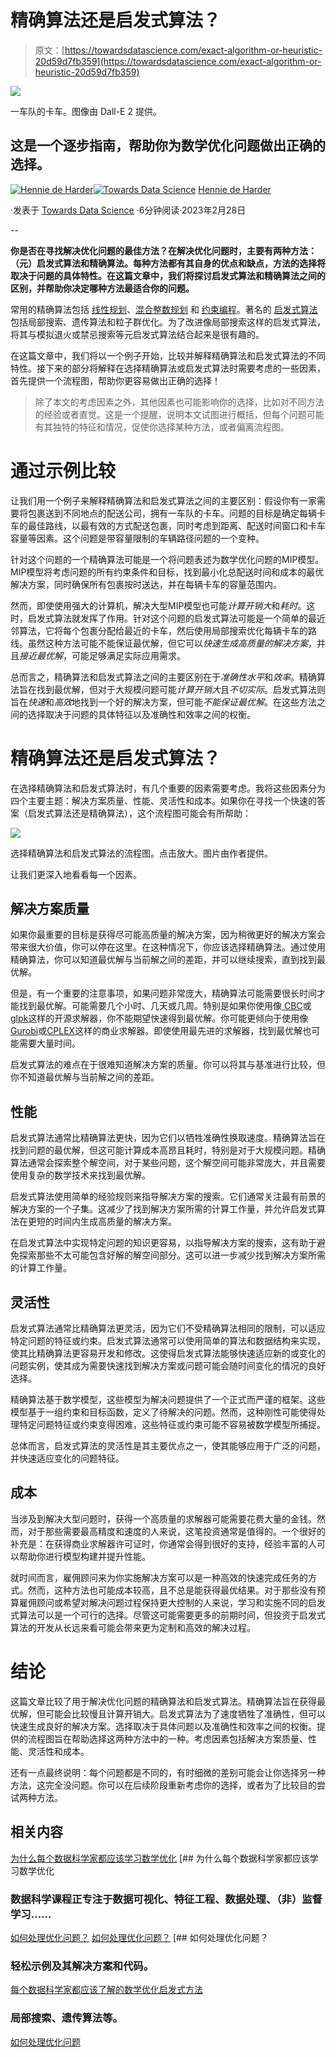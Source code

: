 # 精确算法还是启发式算法？

> 原文：[https://towardsdatascience.com/exact-algorithm-or-heuristic-20d59d7fb359](https://towardsdatascience.com/exact-algorithm-or-heuristic-20d59d7fb359)

![](../Images/d9bca324355d53b2b6ba3569da40cb8a.png)

一车队的卡车。图像由 Dall-E 2 提供。

## 这是一个逐步指南，帮助你为数学优化问题做出正确的选择。

[](https://hennie-de-harder.medium.com/?source=post_page-----20d59d7fb359--------------------------------)[![Hennie de Harder](../Images/3e4f2cccd6cb976ca3f8bf15597daea8.png)](https://hennie-de-harder.medium.com/?source=post_page-----20d59d7fb359--------------------------------)[](https://towardsdatascience.com/?source=post_page-----20d59d7fb359--------------------------------)[![Towards Data Science](../Images/a6ff2676ffcc0c7aad8aaf1d79379785.png)](https://towardsdatascience.com/?source=post_page-----20d59d7fb359--------------------------------) [Hennie de Harder](https://hennie-de-harder.medium.com/?source=post_page-----20d59d7fb359--------------------------------)

·发表于 [Towards Data Science](https://towardsdatascience.com/?source=post_page-----20d59d7fb359--------------------------------) ·6分钟阅读·2023年2月28日

--

**你是否在寻找解决优化问题的最佳方法？在解决优化问题时，主要有两种方法：（元）启发式算法和精确算法。每种方法都有其自身的优点和缺点，方法的选择将取决于问题的具体特性。在这篇文章中，我们将探讨启发式算法和精确算法之间的区别，并帮助你决定哪种方法最适合你的问题。**

常用的精确算法包括 [线性规划](https://medium.com/towards-data-science/a-beginners-guide-to-linear-programming-and-the-simplex-algorithm-87db017e92b4)、[混合整数规划](https://medium.com/towards-data-science/how-to-handle-optimization-problems-daf97b3c248c) 和 [约束编程](https://medium.com/towards-data-science/constraint-programming-explained-2882dc3ad9df)。著名的 [启发式算法](https://medium.com/towards-data-science/mathematical-optimization-heuristics-every-data-scientist-should-know-b26de0bd43e6) 包括局部搜索、遗传算法和粒子群优化。为了改进像局部搜索这样的启发式算法，将其与模拟退火或禁忌搜索等元启发式算法结合起来是很有趣的。

在这篇文章中，我们将以一个例子开始，比较并解释精确算法和启发式算法的不同特性。接下来的部分将解释在选择精确算法或启发式算法时需要考虑的一些因素，首先提供一个流程图，帮助你更容易做出正确的选择！

> 除了本文的考虑因素之外，其他因素也可能影响你的选择，比如对不同方法的经验或者直觉。这是一个提醒，说明本文试图进行概括，但每个问题可能有其独特的特征和情况，促使你选择某种方法，或者偏离流程图。

# 通过示例比较

让我们用一个例子来解释精确算法和启发式算法之间的主要区别：假设你有一家需要将包裹送到不同地点的配送公司，拥有一车队的卡车。问题的目标是确定每辆卡车的最佳路线，以最有效的方式配送包裹，同时考虑到距离、配送时间窗口和卡车容量等因素。这个问题是带容量限制的车辆路径问题的一个变种。

针对这个问题的一个精确算法可能是一个将问题表述为数学优化问题的MIP模型。MIP模型将考虑问题的所有约束条件和目标，找到最小化总配送时间和成本的最优解决方案，同时确保所有包裹按时送达，并在每辆卡车的容量范围内。

然而，即使使用强大的计算机，解决大型MIP模型也可能*计算开销大*和*耗时*。这时，启发式算法就发挥了作用。针对这个问题的启发式算法可能是一个简单的最近邻算法，它将每个包裹分配给最近的卡车，然后使用局部搜索优化每辆卡车的路线。虽然这种方法可能不能保证最优解，但它可以*快速生成高质量的解决方案*，并且*接近最优解*，可能足够满足实际应用需求。

总而言之，精确算法和启发式算法之间的主要区别在于*准确性水平*和*效率*。精确算法旨在找到最优解，但对于大规模问题可能*计算开销大*且*不切实际*。启发式算法则旨在*快速*和*高效*地找到一个好的解决方案，但可能*不能保证最优解*。在这些方法之间的选择取决于问题的具体特征以及准确性和效率之间的权衡。

# 精确算法还是启发式算法？

在选择精确算法和启发式算法时，有几个重要的因素需要考虑。我将这些因素分为四个主要主题：解决方案质量、性能、灵活性和成本。如果你在寻找一个快速的答案（启发式算法还是精确算法），这个流程图可能会有所帮助：

![](../Images/23db5885d7ca380c7095db57a3fa3be3.png)

选择精确算法和启发式算法的流程图。点击放大。图片由作者提供。

让我们更深入地看看每一个因素。

## 解决方案质量

如果你最重要的目标是获得尽可能高质量的解决方案，因为稍微更好的解决方案会带来很大价值，你可以停在这里。在这种情况下，你应该选择精确算法。通过使用精确算法，你可以知道最优解与当前解之间的差距，并可以继续搜索，直到找到最优解。

但是，有一个重要的注意事项，如果问题非常庞大，精确算法可能需要很长时间才能找到最优解。可能需要几个小时、几天或几周。特别是如果你使用像[ CBC](https://github.com/coin-or/Cbc)或[ glpk](https://www.gnu.org/software/glpk/)这样的开源求解器，你不能期望快速得到最优解。你可能更倾向于使用像[Gurobi](https://www.gurobi.com/)或[CPLEX](https://www.ibm.com/uk-en/analytics/cplex-optimizer)这样的商业求解器。即使使用最先进的求解器，找到最优解也可能需要大量时间。

启发式算法的难点在于很难知道解决方案的质量。你可以将其与基准进行比较，但你不知道最优解与当前解之间的差距。

## 性能

启发式算法通常比精确算法更快，因为它们以牺牲准确性换取速度。精确算法旨在找到问题的最优解，但这可能计算成本高昂且耗时，特别是对于大规模问题。精确算法通常会探索整个解空间，对于某些问题，这个解空间可能非常庞大，并且需要使用复杂的数学技术来找到最优解。

启发式算法使用简单的经验规则来指导解决方案的搜索。它们通常关注最有前景的解决方案的一个子集。这减少了找到解决方案所需的计算工作量，并允许启发式算法在更短的时间内生成高质量的解决方案。

在启发式算法中实现特定问题的知识更容易，以指导解决方案的搜索，这有助于避免探索那些不太可能包含好解的解空间部分。这可以进一步减少找到解决方案所需的计算工作量。

## 灵活性

启发式算法通常比精确算法更灵活，因为它们不受精确算法相同的限制，可以适应特定问题的特征或约束。启发式算法通常可以使用简单的算法和数据结构来实现，使其比精确算法更容易开发和修改。这使得启发式算法能够快速适应新的或变化的问题实例，使其成为需要快速找到解决方案或问题可能会随时间变化的情况的良好选择。

精确算法基于数学模型，这些模型为解决问题提供了一个正式而严谨的框架。这些模型基于一组约束和目标函数，定义了待解决的问题。然而，这种刚性可能使得处理特定问题特征或约束变得困难，这些特征或约束可能不容易被数学模型所捕捉。

总体而言，启发式算法的灵活性是其主要优点之一，使其能够应用于广泛的问题，并快速适应变化的问题特征。

## 成本

当涉及到解决大型问题时，获得一个高质量的求解器可能需要花费大量的金钱。然而，对于那些需要最高精度和速度的人来说，这笔投资通常是值得的。一个很好的补充是：在获得商业求解器许可证时，你通常会得到很好的支持，经验丰富的人可以帮助你进行模型构建并提升性能。

就时间而言，雇佣顾问来为你实施解决方案可以是一种高效的快速完成任务的方式。然而，这种方法也可能成本较高，且不总是能获得最优结果。对于那些没有预算雇佣顾问或希望对解决问题过程保持更大控制的人来说，学习和实施不同的启发式算法可以是一个可行的选择。尽管这可能需要更多的前期时间，但投资于启发式算法的开发从长远来看可能会带来更为定制和高效的解决过程。

# 结论

这篇文章比较了用于解决优化问题的精确算法和启发式算法。精确算法旨在获得最优解，但可能会比较慢且计算开销大。启发式算法为了速度牺牲了准确性，但可以快速生成良好的解决方案。选择取决于具体问题以及准确性和效率之间的权衡。提供的流程图旨在帮助选择这两种方法中的一种。考虑因素包括解决方案质量、性能、灵活性和成本。

还有一点最终说明：每个问题都是不同的，有时细微的差别可能会让你选择另一种方法，这完全没问题。你可以在后续阶段重新考虑你的选择，或者为了比较目的尝试两种方法。

## 相关内容

[为什么每个数据科学家都应该学习数学优化](https://towardsdatascience.com/why-every-data-scientist-should-learn-mathematical-optimization-3ac102663456?source=post_page-----20d59d7fb359--------------------------------) [## 为什么每个数据科学家都应该学习数学优化

### 数据科学课程正专注于数据可视化、特征工程、数据处理、（非）监督学习……

[如何处理优化问题？](https://towardsdatascience.com/why-every-data-scientist-should-learn-mathematical-optimization-3ac102663456?source=post_page-----20d59d7fb359--------------------------------) [如何处理优化问题？](https://towardsdatascience.com/how-to-handle-optimization-problems-daf97b3c248c?source=post_page-----20d59d7fb359--------------------------------) [## 如何处理优化问题？

### 轻松示例及其解决方案和代码。

[每个数据科学家都应该了解的数学优化启发式方法](https://towardsdatascience.com/mathematical-optimization-heuristics-every-data-scientist-should-know-b26de0bd43e6?source=post_page-----20d59d7fb359--------------------------------) 

### 局部搜索、遗传算法等。

[如何处理优化问题](https://towardsdatascience.com/how-to-handle-optimization-problems-daf97b3c248c?source=post_page-----20d59d7fb359--------------------------------) 

